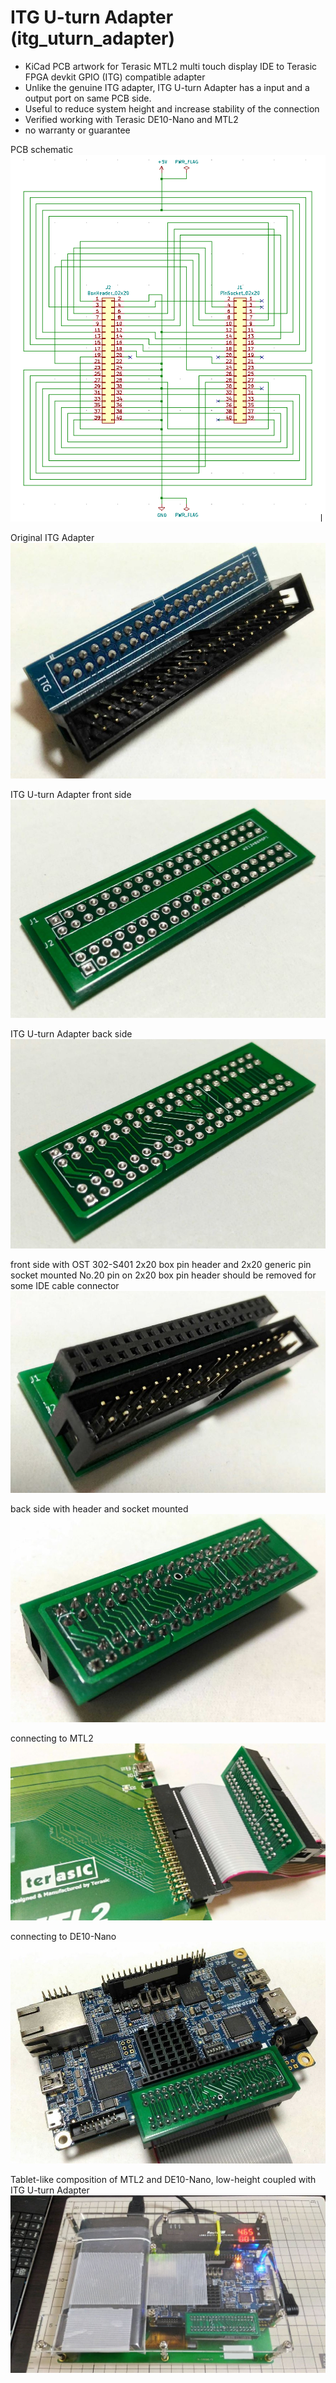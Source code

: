 # ITG U-turn Adapter (itg_uturn_adapter)

- KiCad PCB artwork for Terasic MTL2 multi touch display IDE to Terasic FPGA devkit GPIO (ITG) compatible adapter
- Unlike the genuine ITG adapter, ITG U-turn Adapter has a input and a output port on same PCB side.
- Useful to reduce system height and increase stability of the connection
- Verified working with Terasic DE10-Nano and MTL2
- no warranty or guarantee


PCB schematic
![schematic](img/01_schematic.png)

Original ITG Adapter
![original_itg](img/02_original_itg.jpg)

ITG U-turn Adapter front side
![front_side](img/03_front_side.jpg)

ITG U-turn Adapter back side
![back_side](img/04_back_side.jpg)

front side with OST 302-S401 2x20 box pin header and 2x20 generic pin socket mounted
No.20 pin on 2x20 box pin header should be removed for some IDE cable connector
![front_mounted](img/05_front_mounted.jpg)

back side with header and socket mounted
![back_mounted](img/06_back_mounted.jpg)

connecting to MTL2
![mtl2_connection](img/07_mtl2_connection.jpg)

connecting to DE10-Nano
![de10nano_connection](img/08_de10nano_connection.jpg)

Tablet-like composition of MTL2 and DE10-Nano, low-height coupled with ITG U-turn Adapter
![tablet_like_composition](img/09_tablet.jpg)

